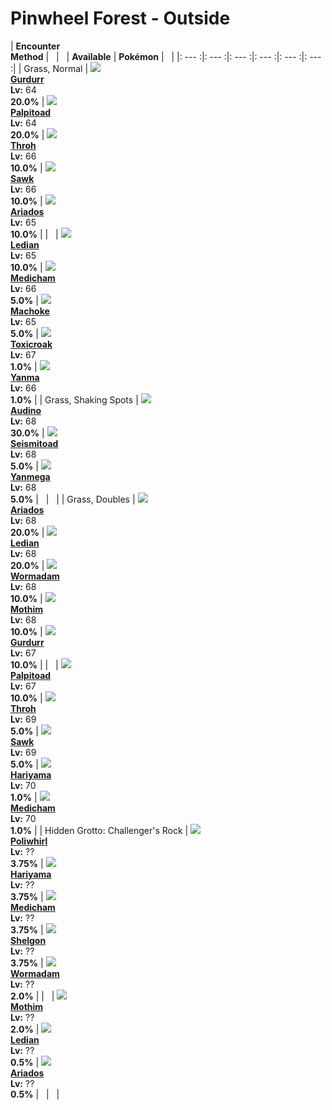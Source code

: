 # Pinwheel Forest - Outside

| __Encounter<br>Method__ | &nbsp; | &nbsp; | __Available__ | __Pokémon__ | &nbsp; |
|: --- :|: --- :|: --- :|: --- :|: --- :|: --- :|
| Grass, Normal | ![][533] <br> __[Gurdurr]__ <br> __Lv:__ 64 <br> __20.0%__ | ![][536] <br> __[Palpitoad]__ <br> __Lv:__ 64 <br> __20.0%__ | ![][538] <br> __[Throh]__ <br> __Lv:__ 66 <br> __10.0%__ | ![][539] <br> __[Sawk]__ <br> __Lv:__ 66 <br> __10.0%__ | ![][168] <br> __[Ariados]__ <br> __Lv:__ 65 <br> __10.0%__ |
| &nbsp; | ![][166] <br> __[Ledian]__ <br> __Lv:__ 65 <br> __10.0%__ | ![][308] <br> __[Medicham]__ <br> __Lv:__ 66 <br> __5.0%__ | ![][67] <br> __[Machoke]__ <br> __Lv:__ 65 <br> __5.0%__ | ![][454] <br> __[Toxicroak]__ <br> __Lv:__ 67 <br> __1.0%__ | ![][193] <br> __[Yanma]__ <br> __Lv:__ 66 <br> __1.0%__ |
| Grass, Shaking Spots | ![][531] <br> __[Audino]__ <br> __Lv:__ 68 <br> __30.0%__ | ![][537] <br> __[Seismitoad]__ <br> __Lv:__ 68 <br> __5.0%__ | ![][469] <br> __[Yanmega]__ <br> __Lv:__ 68 <br> __5.0%__ | &nbsp; | &nbsp; |
| Grass, Doubles | ![][168] <br> __[Ariados]__ <br> __Lv:__ 68 <br> __20.0%__ | ![][166] <br> __[Ledian]__ <br> __Lv:__ 68 <br> __20.0%__ | ![][413] <br> __[Wormadam]__ <br> __Lv:__ 68 <br> __10.0%__ | ![][414] <br> __[Mothim]__ <br> __Lv:__ 68 <br> __10.0%__ | ![][533] <br> __[Gurdurr]__ <br> __Lv:__ 67 <br> __10.0%__ |
| &nbsp; | ![][536] <br> __[Palpitoad]__ <br> __Lv:__ 67 <br> __10.0%__ | ![][538] <br> __[Throh]__ <br> __Lv:__ 69 <br> __5.0%__ | ![][539] <br> __[Sawk]__ <br> __Lv:__ 69 <br> __5.0%__ | ![][297] <br> __[Hariyama]__ <br> __Lv:__ 70 <br> __1.0%__ | ![][308] <br> __[Medicham]__ <br> __Lv:__ 70 <br> __1.0%__ |
| Hidden Grotto: Challenger's Rock | ![][61] <br> __[Poliwhirl]__ <br> __Lv:__ ?? <br> __3.75%__ | ![][297] <br> __[Hariyama]__ <br> __Lv:__ ?? <br> __3.75%__ | ![][308] <br> __[Medicham]__ <br> __Lv:__ ?? <br> __3.75%__ | ![][372] <br> __[Shelgon]__ <br> __Lv:__ ?? <br> __3.75%__ | ![][413] <br> __[Wormadam]__ <br> __Lv:__ ?? <br> __2.0%__ |
| &nbsp; | ![][414] <br> __[Mothim]__ <br> __Lv:__ ?? <br> __2.0%__ | ![][166] <br> __[Ledian]__ <br> __Lv:__ ?? <br> __0.5%__ | ![][168] <br> __[Ariados]__ <br> __Lv:__ ?? <br> __0.5%__ | &nbsp; | &nbsp; |


[533]: ../img/animated/533.gif
[Gurdurr]: ../../pokemons/533/
[536]: ../img/animated/536.gif
[Palpitoad]: ../../pokemons/536/
[538]: ../img/animated/538.gif
[Throh]: ../../pokemons/538/
[539]: ../img/animated/539.gif
[Sawk]: ../../pokemons/539/
[168]: ../img/animated/168.gif
[Ariados]: ../../pokemons/168/
[166]: ../img/animated/166.gif
[Ledian]: ../../pokemons/166/
[308]: ../img/animated/308.gif
[Medicham]: ../../pokemons/308/
[67]: ../img/animated/67.gif
[Machoke]: ../../pokemons/067/
[454]: ../img/animated/454.gif
[Toxicroak]: ../../pokemons/454/
[193]: ../img/animated/193.gif
[Yanma]: ../../pokemons/193/
[531]: ../img/animated/531.gif
[Audino]: ../../pokemons/531/
[537]: ../img/animated/537.gif
[Seismitoad]: ../../pokemons/537/
[469]: ../img/animated/469.gif
[Yanmega]: ../../pokemons/469/
[413]: ../img/animated/413.gif
[Wormadam]: ../../pokemons/413/
[414]: ../img/animated/414.gif
[Mothim]: ../../pokemons/414/
[297]: ../img/animated/297.gif
[Hariyama]: ../../pokemons/297/
[61]: ../img/animated/61.gif
[Poliwhirl]: ../../pokemons/061/
[372]: ../img/animated/372.gif
[Shelgon]: ../../pokemons/372/
